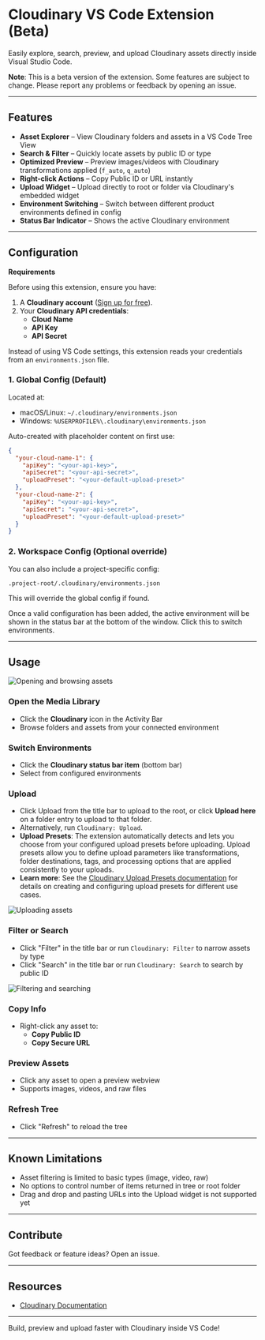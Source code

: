 # Cloudinary VS Code Extension (Beta)

Easily explore, search, preview, and upload Cloudinary assets directly inside Visual Studio Code.

**Note**: This is a beta version of the extension. Some features are subject to change. Please report any problems or feedback by opening an issue.

---

## Features

- **Asset Explorer** – View Cloudinary folders and assets in a VS Code Tree View
- **Search & Filter** – Quickly locate assets by public ID or type
- **Optimized Preview** – Preview images/videos with Cloudinary transformations applied (`f_auto`, `q_auto`)
- **Right-click Actions** – Copy Public ID or URL instantly
- **Upload Widget** – Upload directly to root or folder via Cloudinary's embedded widget
- **Environment Switching** – Switch between different product environments defined in config
- **Status Bar Indicator** – Shows the active Cloudinary environment

---

## Configuration

**Requirements**

Before using this extension, ensure you have:
1. A **Cloudinary account** ([Sign up for free](https://cloudinary.com/users/register_free)).
2. Your **Cloudinary API credentials**:
   - **Cloud Name**
   - **API Key**
   - **API Secret**

Instead of using VS Code settings, this extension reads your credentials from an `environments.json` file.

### 1. **Global Config** (Default)
Located at:
- macOS/Linux: `~/.cloudinary/environments.json`
- Windows: `%USERPROFILE%\.cloudinary\environments.json`

Auto-created with placeholder content on first use:

```json
{
  "your-cloud-name-1": {
    "apiKey": "<your-api-key>",
    "apiSecret": "<your-api-secret>",
    "uploadPreset": "<your-default-upload-preset>"
  },
  "your-cloud-name-2": {
    "apiKey": "<your-api-key>",
    "apiSecret": "<your-api-secret>",
    "uploadPreset": "<your-default-upload-preset>"
  }
}
```

### 2. **Workspace Config** (Optional override)
You can also include a project-specific config:
```
.project-root/.cloudinary/environments.json
```
This will override the global config if found.


Once a valid configuration has been added, the active environment will be shown in the status bar at the bottom of the window. Click this to switch environments.

---

## Usage

![Opening and browsing assets](https://res.cloudinary.com/demo/video/upload/w_1200/f_auto:animated/q_auto/du_41/e_accelerate:100/e_loop/docs/vscode-video-1)

### Open the Media Library
- Click the **Cloudinary** icon in the Activity Bar
- Browse folders and assets from your connected environment

### Switch Environments
- Click the **Cloudinary status bar item** (bottom bar)
- Select from configured environments

### Upload
- Click Upload from the title bar to upload to the root, or click **Upload here** on a folder entry to upload to that folder.
- Alternatively, run `Cloudinary: Upload`.
- **Upload Presets**: The extension automatically detects and lets you choose from your configured upload presets before uploading. Upload presets allow you to define upload parameters like transformations, folder destinations, tags, and processing options that are applied consistently to your uploads.
- **Learn more**: See the [Cloudinary Upload Presets documentation](https://cloudinary.com/documentation/upload_presets) for details on creating and configuring upload presets for different use cases.

![Uploading assets](https://res.cloudinary.com/demo/video/upload/w_1200/f_auto:animated/q_auto/e_accelerate:100/e_loop/docs/vscode-extension-vid3)

### Filter or Search
- Click "Filter" in the title bar or run `Cloudinary: Filter` to narrow assets by type
- Click "Search" in the title bar or run `Cloudinary: Search` to search by public ID

![Filtering and searching](https://res.cloudinary.com/demo/video/upload/w_1200/f_auto:animated/q_auto/e_accelerate:50/e_loop/docs/vscode-extension-vid2)

### Copy Info
- Right-click any asset to:
  - **Copy Public ID**
  - **Copy Secure URL**

### Preview Assets
- Click any asset to open a preview webview
- Supports images, videos, and raw files

### Refresh Tree
- Click "Refresh" to reload the tree

---

## Known Limitations
- Asset filtering is limited to basic types (image, video, raw)
- No options to control number of items returned in tree or root folder
- Drag and drop and pasting URLs into the Upload widget is not supported yet

---

## Contribute

Got feedback or feature ideas? Open an issue.

---

## Resources

- [Cloudinary Documentation](https://cloudinary.com/documentation)

---

Build, preview and upload faster with Cloudinary inside VS Code!
